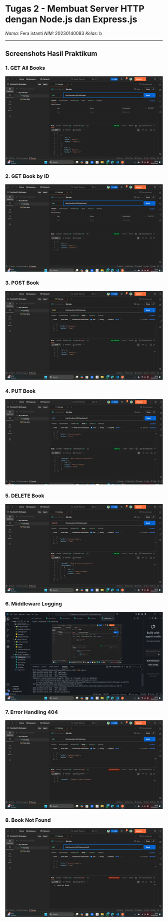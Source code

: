 # Tugas 2 - Membuat Server HTTP dengan Node.js dan Express.js

*Nama:* Fera istanti
*NIM:* 20230140083 
*Kelas:* b 


---

## Screenshots Hasil Praktikum

### 1. GET All Books
![GET All](TUGAS/Screenshots/get-all.png)

### 2. GET Book by ID
![GET by ID](TUGAS/Screenshots/get-id.png)

### 3. POST Book
![POST](TUGAS/Screenshots/post.png)

### 4. PUT Book
![PUT](TUGAS/Screenshots/put.png)

### 5. DELETE Book
![DELETE](TUGAS/Screenshots/delete.png)

### 6. Middleware Logging
![Logging](TUGAS/Screenshots/logging.png)

### 7. Error Handling 404
![404](TUGAS/Screenshots/404.png)

### 8. Book Not Found
![Not Found](TUGAS/Screenshots/not-found.png)